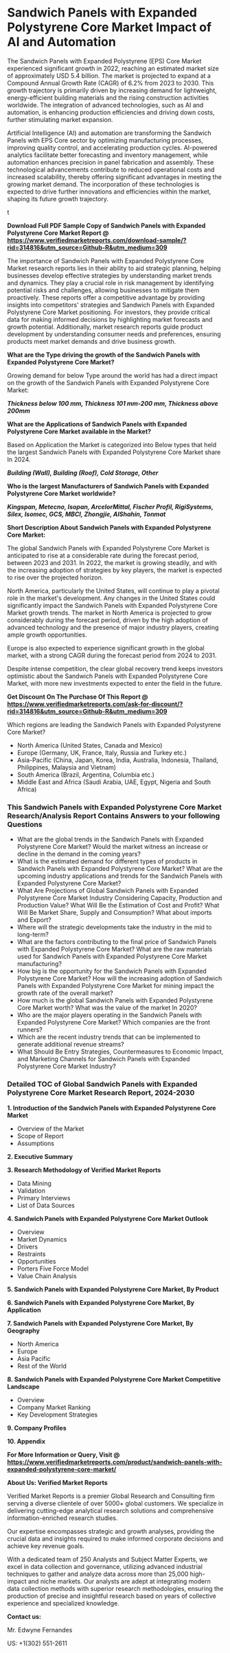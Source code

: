 <meta name="title" content="Global Sandwich Panels with Expanded Polystyrene Core Market Impact of AI and Automation"><meta name="description" content="The Sandwich Panels with Expanded Polystyrene (EPS) Core Market experienced significant growth in 2022, reaching an estimated market size of approximately USD 5.4 bill"><meta name="title" content="Sandwich Panels with Expanded Polystyrene Core Market Size, Share, Scope, Trends, Growth, Opportunities, Analysis, Forecast"><h1>Sandwich Panels with Expanded Polystyrene Core Market Impact of AI and Automation</h1><p>The Sandwich Panels with Expanded Polystyrene (EPS) Core Market experienced significant growth in 2022, reaching an estimated market size of approximately USD 5.4 billion. The market is projected to expand at a Compound Annual Growth Rate (CAGR) of 6.2% from 2023 to 2030. This growth trajectory is primarily driven by increasing demand for lightweight, energy-efficient building materials and the rising construction activities worldwide. The integration of advanced technologies, such as AI and automation, is enhancing production efficiencies and driving down costs, further stimulating market expansion.</p><p>Artificial Intelligence (AI) and automation are transforming the Sandwich Panels with EPS Core sector by optimizing manufacturing processes, improving quality control, and accelerating production cycles. AI-powered analytics facilitate better forecasting and inventory management, while automation enhances precision in panel fabrication and assembly. These technological advancements contribute to reduced operational costs and increased scalability, thereby offering significant advantages in meeting the growing market demand. The incorporation of these technologies is expected to drive further innovations and efficiencies within the market, shaping its future growth trajectory.</p>t</p><p id="" class=""><strong>Download Full PDF Sample Copy of Sandwich Panels with Expanded Polystyrene Core Market Report @ <a href="https://www.verifiedmarketreports.com/download-sample/?rid=314816&utm_source=Github-R&utm_medium=309" target="_blank">https://www.verifiedmarketreports.com/download-sample/?rid=314816&utm_source=Github-R&utm_medium=309</a></strong></p><p>The importance of&nbsp;Sandwich Panels with Expanded Polystyrene Core Market research reports lies in their ability to aid strategic planning, helping businesses develop effective strategies by understanding market trends and dynamics. They play a crucial role in risk management by identifying potential risks and challenges, allowing businesses to mitigate them proactively. These reports offer a competitive advantage by providing insights into competitors' strategies and Sandwich Panels with Expanded Polystyrene Core Market positioning. For investors, they provide critical data for making informed decisions by highlighting market forecasts and growth potential. Additionally, market research reports guide product development by understanding consumer needs and preferences, ensuring products meet market demands and drive business growth.</p><p><strong>What are the&nbsp;Type driving the growth of the Sandwich Panels with Expanded Polystyrene Core Market?</strong></p><p id="" class="">Growing demand for below Type around the world has had a direct impact on the growth of the Sandwich Panels with Expanded Polystyrene Core Market:</p><em><strong>Thickness below 100 mm, Thickness 101 mm-200 mm, Thickness above 200mm</strong></em></p><strong>What are the&nbsp;Applications&nbsp;of Sandwich Panels with Expanded Polystyrene Core Market available in the Market?</strong></p><p id="" class="">Based on Application the Market is categorized into Below types that held the largest Sandwich Panels with Expanded Polystyrene Core Market share In 2024.</p><em><strong>Building (Wall), Building (Roof), Cold Storage, Other</strong></em></p><strong>Who is the largest Manufacturers of Sandwich Panels with Expanded Polystyrene Core Market worldwide?</strong></p><p><em><strong>Kingspan, Metecno, Isopan, ArcelorMittal, Fischer Profil, RigiSystems, Silex, Isomec, GCS, MBCI, Zhongjie, AlShahin, Tonmat</strong></em></p><p id="" class=""><strong>Short Description About Sandwich Panels with Expanded Polystyrene Core Market:</strong></p><p>The global Sandwich Panels with Expanded Polystyrene Core Market is anticipated to rise at a considerable rate during the forecast period, between 2023 and 2031. In 2022, the market is growing steadily, and with the increasing adoption of strategies by key players, the market is expected to rise over the projected horizon.</p><p>North America, particularly the United States, will continue to play a pivotal role in the market's development. Any changes in the United States could significantly impact the Sandwich Panels with Expanded Polystyrene Core Market growth trends. The market in North America is projected to grow considerably during the forecast period, driven by the high adoption of advanced technology and the presence of major industry players, creating ample growth opportunities.</p><p>Europe is also expected to experience significant growth in the global market, with a strong CAGR during the forecast period from 2024 to 2031.</p><p>Despite intense competition, the clear global recovery trend keeps investors optimistic about the Sandwich Panels with Expanded Polystyrene Core Market, with more new investments expected to enter the field in the future.</p><p id="" class=""><strong>Get Discount On The Purchase Of This Report @ <a href="https://www.verifiedmarketreports.com/ask-for-discount/?rid=314816&utm_source=Github-R&utm_medium=309" target="_blank">https://www.verifiedmarketreports.com/ask-for-discount/?rid=314816&utm_source=Github-R&utm_medium=309</a></strong></p>Which regions are leading the Sandwich Panels with Expanded Polystyrene Core Market?</p><ul><li>North America (United States, Canada and Mexico)</li><li>Europe (Germany, UK, France, Italy, Russia and Turkey etc.)</li><li>Asia-Pacific (China, Japan, Korea, India, Australia, Indonesia, Thailand, Philippines, Malaysia and Vietnam)</li><li>South America (Brazil, Argentina, Columbia etc.)</li><li>Middle East and Africa (Saudi Arabia, UAE, Egypt, Nigeria and South Africa)</li></ul><h3 id="" class="">This Sandwich Panels with Expanded Polystyrene Core Market Research/Analysis Report Contains Answers to your following Questions</h3><ul><li>What are the global trends in the Sandwich Panels with Expanded Polystyrene Core Market? Would the market witness an increase or decline in the demand in the coming years?</li><li>What is the estimated demand for different types of products in Sandwich Panels with Expanded Polystyrene Core Market? What are the upcoming industry applications and trends for the Sandwich Panels with Expanded Polystyrene Core Market?</li><li>What Are Projections of Global Sandwich Panels with Expanded Polystyrene Core Market Industry Considering Capacity, Production and Production Value? What Will Be the Estimation of Cost and Profit? What Will Be Market Share, Supply and Consumption? What about imports and Export?</li><li>Where will the strategic developments take the industry in the mid to long-term?</li><li>What are the factors contributing to the final price of Sandwich Panels with Expanded Polystyrene Core Market? What are the raw materials used for Sandwich Panels with Expanded Polystyrene Core Market manufacturing?</li><li>How big is the opportunity for the Sandwich Panels with Expanded Polystyrene Core Market? How will the increasing adoption of Sandwich Panels with Expanded Polystyrene Core Market for mining impact the growth rate of the overall market?</li><li>How much is the global Sandwich Panels with Expanded Polystyrene Core Market worth? What was the value of the market In 2020?</li><li>Who are the major players operating in the Sandwich Panels with Expanded Polystyrene Core Market? Which companies are the front runners?</li><li>Which are the recent industry trends that can be implemented to generate additional revenue streams?</li><li>What Should Be Entry Strategies, Countermeasures to Economic Impact, and Marketing Channels for Sandwich Panels with Expanded Polystyrene Core Market Industry?</li></ul><h3 id="" class="">Detailed TOC of Global Sandwich Panels with Expanded Polystyrene Core Market Research Report, 2024-2030</h3><p id="" class=""><strong>1. Introduction of the Sandwich Panels with Expanded Polystyrene Core Market</strong></p><ul><li>Overview of the Market</li><li>Scope of Report</li><li>Assumptions</li></ul><p id="" class=""><strong>2. Executive Summary</strong></p><p id="" class=""><strong>3. Research Methodology of Verified Market Reports</strong></p><ul><li>Data Mining</li><li>Validation</li><li>Primary Interviews</li><li>List of Data Sources</li></ul><p id="" class=""><strong>4. Sandwich Panels with Expanded Polystyrene Core Market Outlook</strong></p><ul><li>Overview</li><li>Market Dynamics</li><li>Drivers</li><li>Restraints</li><li>Opportunities</li><li>Porters Five Force Model</li><li>Value Chain Analysis</li></ul><p id="" class=""><strong>5. Sandwich Panels with Expanded Polystyrene Core Market, By Product</strong></p><p id="" class=""><strong>6. Sandwich Panels with Expanded Polystyrene Core Market, By Application</strong></p><p id="" class=""><strong>7. Sandwich Panels with Expanded Polystyrene Core Market, By Geography</strong></p><ul><li>North America</li><li>Europe</li><li>Asia Pacific</li><li>Rest of the World</li></ul><p id="" class=""><strong>8. Sandwich Panels with Expanded Polystyrene Core Market Competitive Landscape</strong></p><ul><li>Overview</li><li>Company Market Ranking</li><li>Key Development Strategies</li></ul><p id="" class=""><strong>9. Company Profiles</strong></p><p id="" class=""><strong>10. Appendix</strong></p><p id="" class=""><strong>For More Information or Query, Visit @ <a href="https://www.verifiedmarketreports.com/product/sandwich-panels-with-expanded-polystyrene-core-market/" target="_blank">https://www.verifiedmarketreports.com/product/sandwich-panels-with-expanded-polystyrene-core-market/</a></strong></p><p id="" class=""><strong>About Us: Verified Market Reports</strong></p><p id="" class="">Verified Market Reports is a premier Global Research and Consulting firm serving a diverse clientele of over 5000+ global customers. We specialize in delivering cutting-edge analytical research solutions and comprehensive information-enriched research studies.</p><p id="" class="">Our expertise encompasses strategic and growth analyses, providing the crucial data and insights required to make informed corporate decisions and achieve key revenue goals.</p><p id="" class="">With a dedicated team of 250 Analysts and Subject Matter Experts, we excel in data collection and governance, utilizing advanced industrial techniques to gather and analyze data across more than 25,000 high-impact and niche markets. Our analysts are adept at integrating modern data collection methods with superior research methodologies, ensuring the production of precise and insightful research based on years of collective experience and specialized knowledge.</p><p id="" class=""><strong>Contact us:</strong></p><p id="" class="">Mr. Edwyne Fernandes</p><p id="" class="">US: +1(302) 551-2611</p>